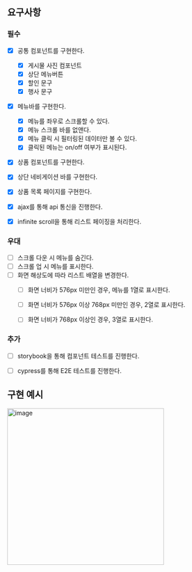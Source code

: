## 요구사항

### 필수

- [x] 공통 컴포넌트를 구현한다.
  - [x] 게시물 사진 컴포넌트
  - [x] 상단 메뉴버튼
  - [x] 할인 문구
  - [x] 행사 문구
- [x] 메뉴바를 구현한다.
  - [x] 메뉴를 좌우로 스크롤할 수 있다.
  - [x] 메뉴 스크롤 바를 없앤다.
  - [x] 메뉴 클릭 시 필터링된 데이터만 볼 수 있다.
  - [x] 클릭된 메뉴는 on/off 여부가 표시된다.
- [x] 상품 컴포넌트를 구현한다.
- [x] 상단 네비게이션 바를 구현한다.
- [x] 상품 목록 페이지를 구현한다.
- [x] ajax를 통해 api 통신을 진행한다.

- [x] infinite scroll을 통해 리스트 페이징을 처리한다.

  

  

### 우대

- [ ] 스크롤 다운 시 메뉴를 숨긴다.
- [ ] 스크롤 업 시 메뉴를 표시한다.
- [ ] 화면 해상도에 따라 리스트 배열을 변경한다.
  - [ ] 화면 너비가 576px 미만인 경우, 메뉴를 1열로 표시한다.
  - [ ] 화면 너비가 576px 이상 768px 미만인 경우, 2열로 표시한다.
  - [ ] 화면 너비가 768px 이상인 경우, 3열로 표시한다. 
  
  

### 추가

- [ ] storybook을 통해 컴포넌트 테스트를 진행한다.
- [ ] cypress를 통해 E2E 테스트를 진행한다.



## 구현 예시

<img width="360" alt="image" src="https://user-images.githubusercontent.com/65025333/187199653-c2a7c948-2b9c-4a49-8a1d-6fccaa8db50a.png">
